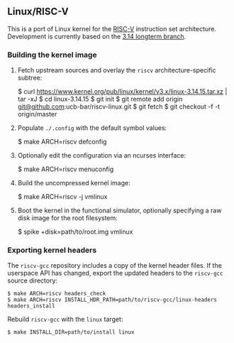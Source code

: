 ## Linux/RISC-V

This is a port of Linux kernel for the [RISC-V](http://riscv.org/)
instruction set architecture.
Development is currently based on the [3.14 longterm branch](
https://git.kernel.org/cgit/linux/kernel/git/stable/linux-stable.git/log/?h=linux-3.14.y).

### Building the kernel image

1. Fetch upstream sources and overlay the `riscv` architecture-specific
   subtree:

	$ curl https://www.kernel.org/pub/linux/kernel/v3.x/linux-3.14.15.tar.xz | tar -xJ
	$ cd linux-3.14.15
	$ git init
	$ git remote add origin git@github.com:ucb-bar/riscv-linux.git
	$ git fetch
	$ git checkout -f -t origin/master

1. Populate `./.config` with the default symbol values:

	$ make ARCH=riscv defconfig

1. Optionally edit the configuration via an ncurses interface:

	$ make ARCH=riscv menuconfig

1. Build the uncompressed kernel image:

	$ make ARCH=riscv -j vmlinux

1. Boot the kernel in the functional simulator, optionally specifying a
   raw disk image for the root filesystem:

	$ spike +disk=path/to/root.img vmlinux

### Exporting kernel headers

The `riscv-gcc` repository includes a copy of the kernel header files.
If the userspace API has changed, export the updated headers to the
`riscv-gcc` source directory:

	$ make ARCH=riscv headers_check
	$ make ARCH=riscv INSTALL_HDR_PATH=path/to/riscv-gcc/linux-headers headers_install

Rebuild `riscv-gcc` with the `linux` target:

	$ make INSTALL_DIR=path/to/install linux

